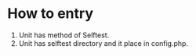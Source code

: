 How to entry
===

1. Unit has method of Selftest.
2. Unit has selftest directory and it place in config.php.
